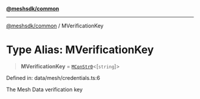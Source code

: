 [**@meshsdk/common**](../README.md)

***

[@meshsdk/common](../globals.md) / MVerificationKey

# Type Alias: MVerificationKey

> **MVerificationKey** = [`MConStr0`](MConStr0.md)\<\[`string`\]\>

Defined in: data/mesh/credentials.ts:6

The Mesh Data verification key
